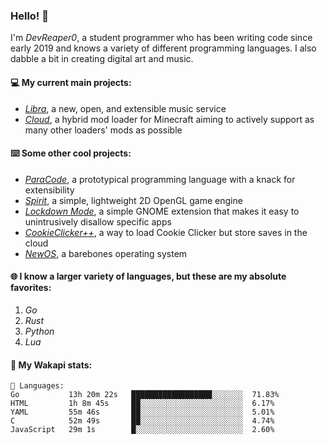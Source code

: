 ### Hello! 👋

I'm _DevReaper0_, a student programmer who has been writing code since early 2019 and knows a variety of different programming languages. I also dabble a bit in creating digital art and music.

#### 💻 My current main projects:

-   _[Libra](https://github.com/LibraMusic)_, a new, open, and extensible music service
-   _[Cloud](https://github.com/CloudLoaderMC/CloudLoader)_, a hybrid mod loader for Minecraft aiming to actively support as many other loaders' mods as possible

#### ⌨️ Some other cool projects:

-   _[ParaCode](https://github.com/ParaCodeLang/ParaCode)_, a prototypical programming language with a knack for extensibility
-   _[Spirit](https://gitlab.com/DevReaper0/SpiritEngine)_, a simple, lightweight 2D OpenGL game engine
-   _[Lockdown Mode](https://github.com/DevReaper0/GNOME-LockdownMode)_, a simple GNOME extension that makes it easy to unintrusively disallow specific apps
-   _[CookieClicker++](https://github.com/DevReaper0/CookieClickerPlusPlus)_, a way to load Cookie Clicker but store saves in the cloud
-   _[NewOS](https://github.com/DevReaper0/NewOS)_, a barebones operating system

#### 🌐 I know a larger variety of languages, but these are my absolute favorites:

1. _Go_
2. _Rust_
3. _Python_
4. _Lua_

#### 📡 My Wakapi stats:

```text
💾 Languages:
Go           13h 20m 22s   ██████████████████░░░░░░░  71.83%
HTML         1h 8m 45s     ██░░░░░░░░░░░░░░░░░░░░░░░  6.17%
YAML         55m 46s       ██░░░░░░░░░░░░░░░░░░░░░░░  5.01%
C            52m 49s       ██░░░░░░░░░░░░░░░░░░░░░░░  4.74%
JavaScript   29m 1s        █░░░░░░░░░░░░░░░░░░░░░░░░  2.60%
```
